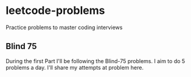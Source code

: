 # leetcode-problems
Practice problems to master coding interviews

## Blind 75

During the first Part I'll be following the Blind-75 problems. I aim to do 5 problems a day. I'll share my attempts at  problem here.
